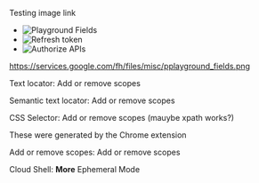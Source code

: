 Testing image link 
* ![Playground Fields](https://services.google.com/fh/files/misc/pplayground_fields.png "optional tooltip")
* ![Refresh token](https://services.google.com/fh/files/misc/refresh_token.png "optional tooltip")
* ![Authorize APIs ](https://services.google.com/fh/files/misc/authorize_apis.png "optional tooltip")

https://services.google.com/fh/files/misc/pplayground_fields.png

Text locator: <walkthrough-spotlight-pointer locator="text('Add or remove scopes')">Add or remove scopes</walkthrough-spotlight-pointer>

Semantic text locator: <walkthrough-spotlight-pointer locator="semantic({button 'Add or remove scopes'})">Add or remove scopes</walkthrough-spotlight-pointer>

CSS Selector: <walkthrough-spotlight-pointer cssSelector="button[type='button']">Add or remove scopes</walkthrough-spotlight-pointer> (mauybe xpath works?)

These were generated by the Chrome extension

Add or remove scopes:
<walkthrough-spotlight-pointer locator="semantic({button 'Add or remove scopes'})">Add or remove scopes</walkthrough-spotlight-pointer>

Cloud Shell:
<walkthrough-spotlight-pointer spotlightId="cloud-shell-more-button" target="cloudshell" title="Show me where">**More**</walkthrough-spotlight-pointer>
<walkthrough-spotlight-pointer locator="semantic({menuitem 'Ephemeral Mode'})" target="cloudshell">Ephemeral Mode</walkthrough-spotlight-pointer>


